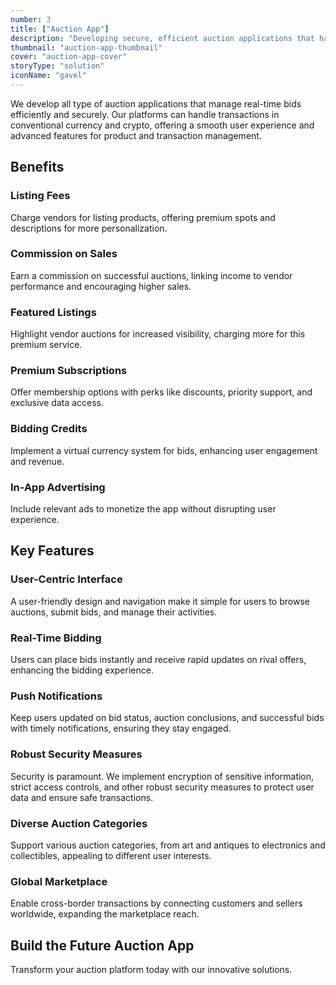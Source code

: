```yaml
---
number: 3
title: ["Auction App"]
description: "Developing secure, efficient auction applications that handle transactions in conventional and cryptocurrency."
thumbnail: "auction-app-thumbnail"
cover: "auction-app-cover"
storyType: "solution"
iconName: "gavel"
---
```


We develop all type of auction applications that manage real-time bids efficiently and securely. Our platforms can handle transactions in conventional currency and crypto, offering a smooth user experience and advanced features for product and transaction management.

## Benefits

### Listing Fees

Charge vendors for listing products, offering premium spots and descriptions for more personalization.

### Commission on Sales

Earn a commission on successful auctions, linking income to vendor performance and encouraging higher sales.

### Featured Listings

Highlight vendor auctions for increased visibility, charging more for this premium service.

### Premium Subscriptions

Offer membership options with perks like discounts, priority support, and exclusive data access.

### Bidding Credits

Implement a virtual currency system for bids, enhancing user engagement and revenue.

### In-App Advertising

Include relevant ads to monetize the app without disrupting user experience.

## Key Features

### User-Centric Interface

A user-friendly design and navigation make it simple for users to browse auctions, submit bids, and manage their activities.

### Real-Time Bidding

Users can place bids instantly and receive rapid updates on rival offers, enhancing the bidding experience.

### Push Notifications

Keep users updated on bid status, auction conclusions, and successful bids with timely notifications, ensuring they stay engaged.

### Robust Security Measures

Security is paramount. We implement encryption of sensitive information, strict access controls, and other robust security measures to protect user data and ensure safe transactions.

### Diverse Auction Categories

Support various auction categories, from art and antiques to electronics and collectibles, appealing to different user interests.

### Global Marketplace

Enable cross-border transactions by connecting customers and sellers worldwide, expanding the marketplace reach.

## Build the Future Auction App

Transform your auction platform today with our innovative solutions.
